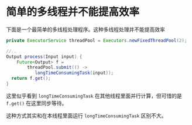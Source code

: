 # 简单的多线程并不能提高效率

下面是一个最简单的多线程处理程序。这种多线程处理并不能提高效率

```java
private ExecutorService threadPool = Executors.newFixedThreadPool(2);

//..
Output process(Input input) {
    Future<Output> f =
        threadPool.submit(() ->
           longTimeConsumingTask(input));
  return f.get();
}
```

这里似乎看到 `longTimeConsumingTask` 在其他线程里面并行计算，但可惜的是 `f.get()` 在这里同步等待。

这种方式其实和在本线程里面运行 `longTimeConsumingTask` 区别不大。
